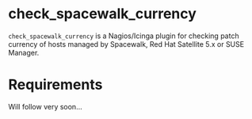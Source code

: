 # check_spacewalk_currency
`check_spacewalk_currency` is a Nagios/Icinga plugin for checking patch currency of hosts managed by Spacewalk, Red Hat Satellite 5.x or SUSE Manager.

# Requirements
Will follow very soon...
